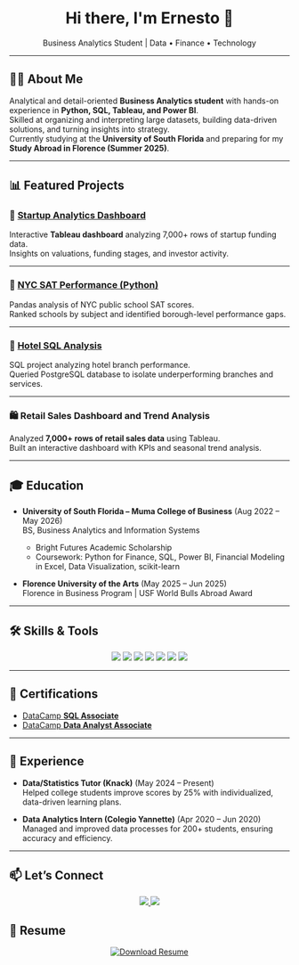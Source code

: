 <h1 align="center">Hi there, I'm Ernesto 👋</h1>
<p align="center">
  Business Analytics Student | Data • Finance • Technology  
</p>

---

## 👨‍💻 About Me
Analytical and detail-oriented **Business Analytics student** with hands-on experience in **Python, SQL, Tableau, and Power BI**.  
Skilled at organizing and interpreting large datasets, building data-driven solutions, and turning insights into strategy.  
Currently studying at the **University of South Florida** and preparing for my **Study Abroad in Florence (Summer 2025)**.  

---

## 📊 Featured Projects

### 🚀 [Startup Analytics Dashboard](https://github.com/ediaz-usf/Analyzing-Startup-Companies-Project)  
Interactive **Tableau dashboard** analyzing 7,000+ rows of startup funding data.  
Insights on valuations, funding stages, and investor activity.  

---

### 🏫 [NYC SAT Performance (Python)](https://github.com/ediaz-usf/NYC-Public-Schools-SAT-Performance-Analysis)  
Pandas analysis of NYC public school SAT scores.  
Ranked schools by subject and identified borough-level performance gaps.  

---

### 🏨 [Hotel SQL Analysis](https://www.datacamp.com/datalab/w/f4e0e283-7362-4d0a-8239-15477ce33142)  
SQL project analyzing hotel branch performance.  
Queried PostgreSQL database to isolate underperforming branches and services.  

---

### 🛍️ Retail Sales Dashboard and Trend Analysis  
Analyzed **7,000+ rows of retail sales data** using Tableau.  
Built an interactive dashboard with KPIs and seasonal trend analysis.  

---

## 🎓 Education
- **University of South Florida – Muma College of Business** (Aug 2022 – May 2026)  
  BS, Business Analytics and Information Systems  
  - Bright Futures Academic Scholarship  
  - Coursework: Python for Finance, SQL, Power BI, Financial Modeling in Excel, Data Visualization, scikit-learn  

- **Florence University of the Arts** (May 2025 – Jun 2025)  
  Florence in Business Program | USF World Bulls Abroad Award  

---

## 🛠️ Skills & Tools
<p align="center">
  <img src="https://img.shields.io/badge/Python-3776AB?logo=python&logoColor=white&style=for-the-badge" />
  <img src="https://img.shields.io/badge/SQL-336791?logo=postgresql&logoColor=white&style=for-the-badge" />
  <img src="https://img.shields.io/badge/Tableau-E97627?logo=tableau&logoColor=white&style=for-the-badge" />
  <img src="https://img.shields.io/badge/Power%20BI-F2C811?logo=powerbi&logoColor=black&style=for-the-badge" />
  <img src="https://img.shields.io/badge/dbt-FF694B?logo=dbt&logoColor=white&style=for-the-badge" />
  <img src="https://img.shields.io/badge/Excel-217346?logo=microsoft-excel&logoColor=white&style=for-the-badge" />
  <img src="https://img.shields.io/badge/Snowflake-29B5E8?logo=snowflake&logoColor=white&style=for-the-badge" />
</p>

---

## 🏅 Certifications
- [DataCamp **SQL Associate**](https://www.datacamp.com/certificate/SQA0013450642070)  
- [DataCamp **Data Analyst Associate**](https://www.datacamp.com/certificate/DAA0018262168433)

---

## 💼 Experience
- **Data/Statistics Tutor (Knack)** (May 2024 – Present)  
  Helped college students improve scores by 25% with individualized, data-driven learning plans.  

- **Data Analytics Intern (Colegio Yannette)** (Apr 2020 – Jun 2020)  
  Managed and improved data processes for 200+ students, ensuring accuracy and efficiency.  

---

## 📫 Let’s Connect
<p align="center">
  <a href="https://www.linkedin.com/in/ernesto-d-4ab849155/">
    <img src="https://img.shields.io/badge/LinkedIn-0A66C2?logo=linkedin&logoColor=white&style=for-the-badge"/>
  </a>
  <a href="mailto:ernestoabel.diaz@gmail.com">
    <img src="https://img.shields.io/badge/Email-D14836?logo=gmail&logoColor=white&style=for-the-badge"/>
  </a>
</p>

## 📄 Resume
<p align="center">
  <a href="https://github.com/ediaz-usf/ediaz-usf/blob/main/Ernesto%20Diaz%20-%20Resume.pdf" download>
    <img src="https://img.shields.io/badge/Download%20Resume-0A66C2?style=for-the-badge&logo=readme&logoColor=white" alt="Download Resume"/>
  </a>
</p>
